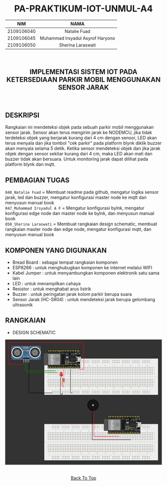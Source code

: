 <a name="top"></a>

<div align="center">  

# PA-PRAKTIKUM-IOT-UNMUL-A4

| NIM | NAMA |
|------------|:----------------------:|
| 2109106040 | Natalie Fuad |
| 2109106045 | Muhammad Irsyadul Asyrof Haryono |
| 2109106050 | Sherina Laraswati |
<br>
</div>

<div align="center">
  
## IMPLEMENTASI SISTEM IOT PADA KETERSEDIAAN PARKIR MOBIL MENGGUNAKAN SENSOR JARAK
<br>
</div>

## DESKRIPSI
Rangkaian ini mendeteksi objek pada sebuah parkir mobil menggunakan sensor jarak. Sensor akan terus mengirim jarak ke NODEMCU, jika tidak terdeteksi objek yang berjarak kurang dari 4 cm dengan sensor, LED akan terus menyala dan jika tombol "cek parkir" pada platform blynk diklik buzzer akan menyala selama 5 detik. Ketika sensor mendeteksi objek dan jika jarak objek dengan sensor sekitar kurang dari 4 cm, maka LED akan mati dan buzzer tidak akan bersuara. Untuk monitoring jarak dapat dilihat pada platform blynk dan mqtt.

## PEMBAGIAN TUGAS

`040_Natalie Fuad`       = Membuat readme pada github, mengatur logika sensor jarak, led dan buzzer, mengatur konfigurasi master node ke mqtt dan menyusun manual book
<br>
`047_Muhammad Irsyadul A F`  = Mengatur konfigurasi bylnk, mengatur konfigurasi edge node dan master node ke bylnk, dan menyusun manual book
<br>
`050_Sherina Laraswati`  = Membuat rangkaian design schematic, membuat rangkaian master node dan edge node, mengatur konfigurasi mqtt, dan menyusun manual book


## KOMPONEN YANG DIGUNAKAN
- Bread Board : sebagai tempat rangkaian komponen
- ESP8266 : untuk menghubugkan komponen ke internet melalui WIFI
- Kabel Jumper : untuk menyambungkan komponen elektronik satu sama lain
- LED : untuk menampilkan cahaya
- Resistor : untuk menghabat arus listrik
- Buzzer : untuk peringatan jarak kolom parkir berupa suara
- Sensor Jarak (HC-SR04) : untuk mendeteksi jarak berupa gelombang ultrasonik


## RANGKAIAN

- DESIGN SCHEMATIC
<div align="center">
  
<img src="https://github.com/Natalieefd/pa-praktikum-iot-unmul-a4/blob/main/Lampiran/design_schematic.png">

</div>

<br>

<!--
  
- OUR SCHEMATIC
<div align="center">

<b>Master Node (Publisher)</b><br>

<img src="https://github.com/Natalieefd/pa-praktikum-iot-unmul-a4/blob/main/Lampiran/rangkaian_master_node.png">

<br><b>Edge Node (Subscriber)</b><br>

<img src="https://github.com/Natalieefd/pa-praktikum-iot-unmul-a4/blob/main/Lampiran/rangkaian_edge_node.png">

</div>

<br>

-->
  
<div align="center">

  [Back To Top](top)

</div>

